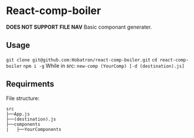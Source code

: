 # React-comp-boiler
**DOES NOT SUPPORT FILE NAV**
Basic componant generater.

## Usage

`git clone git@github.com:Hobatron/react-comp-boiler.git`
`cd react-comp-boiler`
`npm i -g`
While in src:
`new-comp (YourComp) [-d (destination).js]`

## Requirments

File structure:
```tree
src
├──App.js
├──(destination).js
├──components
|   ├──YourComponents
```
